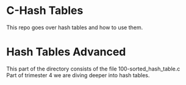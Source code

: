 # C-Hash Tables
This repo goes over hash tables and how to use them. <br>

# Hash Tables Advanced
This part of the directory consists of the file 100-sorted_hash_table.c <br>
Part of trimester 4 we are diving deeper into hash tables.
